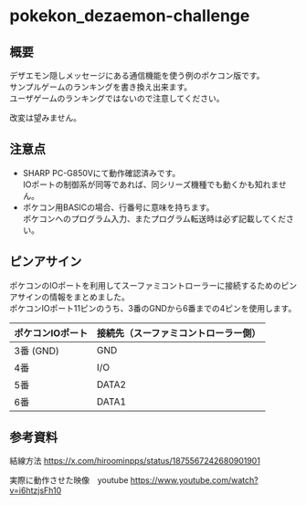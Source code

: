# pokekon_dezaemon-challenge

## 概要
デザエモン隠しメッセージにある通信機能を使う例のポケコン版です。  
サンプルゲームのランキングを書き換え出来ます。  
ユーザゲームのランキングではないので注意してください。  
  
改変は望みません。  


## 注意点
- SHARP PC-G850Vにて動作確認済みです。  
  IOポートの制御系が同等であれば、同シリーズ機種でも動くかも知れません。  
- ポケコン用BASICの場合、行番号に意味を持ちます。  
  ポケコンへのプログラム入力、またプログラム転送時は必ず記載してください。

## ピンアサイン
ポケコンのIOポートを利用してスーファミコントローラーに接続するためのピンアサインの情報をまとめました。  
ポケコンIOポート11ピンのうち、3番のGNDから6番までの4ピンを使用します。  

| ポケコンIOポート | 接続先（スーファミコントローラー側） |
|------------------|--------------------------|
| 3番 (GND)        | GND                      |
| 4番              | I/O                      |
| 5番              | DATA2                    |
| 6番              | DATA1                    |


## 参考資料
結線方法
https://x.com/hiroominpps/status/1875567242680901901

実際に動作させた映像　youtube
https://www.youtube.com/watch?v=i6htzjsFh10
